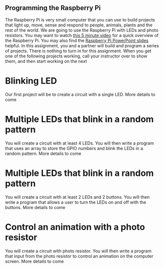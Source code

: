 Programming the Raspberry Pi
--------------------------------------------------------------

The Raspberry Pi is very small computer that you can use to build projects that light up, move, sense and respond to people, animals, plants and the rest of the world. We are going to use the Raspberry Pi with LEDs and photo resistors. You may want to watch [this 5 minute video](https://www.youtube.com/watch?v=5jA8wYqQLBU&t=34s) for a quick overview of the Raspberry Pi. You may also find the [Raspberry Pi PowerPoint slides](https://drive.google.com/open?id=0Bz2ZkT6qWPYTQk85WklyVml2M00) helpful. In this assignment, you and a partner will build and program a series of projects. There is nothing to turn in for this assignment. When you get one of the following projects working, call your instructor over to show them, and then start working on the next

Blinking LED
=============
Our first project will be to create a circuit with a single LED. More details to come

Multiple LEDs that blink in a random pattern
=============
You will create a circuit with at least 4 LEDs. You will then write a program that uses an array to store the GPIO numbers and blink the LEDs in a random pattern. More details to come

Multiple LEDs that blink in a random pattern
=============
You will create a circuit with at least 2 LEDs and 2 buttons. You will then write a program that allows a user to turn the LEDs on and off with the buttons. More details to come

Control an animation with a photo resistor
=============
You will create a circuit with photo resistor. You will then write a program that input from the photo resistor to control an animation on the computer screen. More details to come
